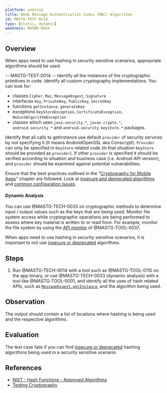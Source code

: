 ```yaml
---
platform: android
title: Weak Message Authentication Codes (MAC) Algorithms
id: MASTG-TEST-0x14
type: [static, dynamic]
weakness: MASWE-0024	
---
```


## Overview

When apps need to use hashing in security sensitive scenarios, appropriate algorithms should be used.

--  MASTG-TEST-0014 -- 
Identify all the instances of the cryptographic primitives in code. Identify all custom cryptography implementations. You can look for:

- classes `Cipher`, `Mac`, `MessageDigest`, `Signature`
- interfaces `Key`, `PrivateKey`, `PublicKey`, `SecretKey`
- functions `getInstance`, `generateKey`
- exceptions `KeyStoreException`, `CertificateException`, `NoSuchAlgorithmException`
- classes which uses `java.security.*`, `javax.crypto.*`, `android.security.*` and `android.security.keystore.*` packages.

Identify that all calls to getInstance use default `provider` of security services by not specifying it (it means AndroidOpenSSL aka Conscrypt). `Provider` can only be specified in `KeyStore` related code (in that situation `KeyStore` should be provided as `provider`). If other `provider` is specified it should be verified according to situation and business case (i.e. Android API version), and `provider` should be examined against potential vulnerabilities.  

Ensure that the best practices outlined in the "[Cryptography for Mobile Apps](../../../Document/0x04g-Testing-Cryptography.md)" chapter are followed. Look at [insecure and deprecated algorithms](../../../Document/0x04g-Testing-Cryptography.md#identifying-insecure-andor-deprecated-cryptographic-algorithms) and [common configuration issues](../../../Document/0x04g-Testing-Cryptography.md#common-configuration-issues).

#### Dynamic Analysis

You can use @MASTG-TECH-0033 on cryptographic methods to determine input / output values such as the keys that are being used. Monitor file system access while cryptographic operations are being performed to assess where key material is written to or read from. For example, monitor the file system by using the [API monitor](https://github.com/m0bilesecurity/RMS-Runtime-Mobile-Security#8-api-monitor---android-only) of @MASTG-TOOL-0037.




When apps need to use hashing in security sensitive scenarios, it is important to not use [insecure or deprecated](../../../Document/0x04g-Testing-Cryptography.md#Identifying-Insecure-and/or-Deprecated-Cryptographic-Algorithms) algorithms.


## Steps

1. Run @MASTG-TECH-0014 with a tool such as @MASTG-TOOL-0110 on the app binary, or use @MASTG-TECH-0033 (dynamic analysis) with a tool like @MASTG-TOOL-0001, and identify all the uses of hash related APIs, such as [`MessageDigest.getInstance`](https://developer.android.com/reference/java/security/MessageDigest#getInstance(java.lang.String)), and the algorithm being used.

## Observation

The output should contain a list of locations where hashing is being used and the respective algorithms.

## Evaluation

The test case fails if you can find [insecure or deprecated](../../../Document/0x04g-Testing-Cryptography.md#Identifying-Insecure-and/or-Deprecated-Cryptographic-Algorithms) hashing algorithms being used in a security sensitive scenario.

## References

- [NIST - Hash Functions - Approved Algorithms](https://csrc.nist.gov/projects/hash-functions)
- [Testing Cryptography](../../../Document/0x04g-Testing-Cryptography.md)